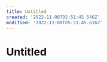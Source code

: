 ```yaml
---
title: Untitled
created: '2022-11-08T05:51:45.546Z'
modified: '2022-11-08T05:51:45.616Z'
---
```


# Untitled
